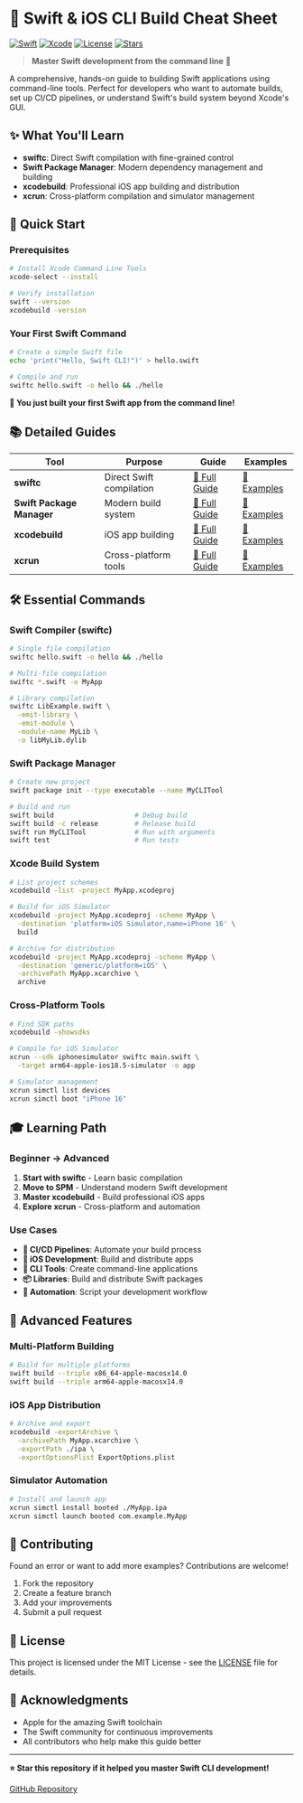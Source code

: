 # 🚀 Swift & iOS CLI Build Cheat Sheet

[![Swift](https://img.shields.io/badge/Swift-6.1.2-orange.svg)](https://swift.org)
[![Xcode](https://img.shields.io/badge/Xcode-16.4-blue.svg)](https://developer.apple.com/xcode/)
[![License](https://img.shields.io/badge/License-MIT-green.svg)](LICENSE)
[![Stars](https://img.shields.io/github/stars/banghuazhao/Swift-iOS-CLI-Build-Cheat-Sheet?style=social)](https://github.com/banghuazhao/Swift-iOS-CLI-Build-Cheat-Sheet)

> **Master Swift development from the command line** 🎯

A comprehensive, hands-on guide to building Swift applications using command-line tools. Perfect for developers who want to automate builds, set up CI/CD pipelines, or understand Swift's build system beyond Xcode's GUI.

## ✨ What You'll Learn

- **swiftc**: Direct Swift compilation with fine-grained control
- **Swift Package Manager**: Modern dependency management and building
- **xcodebuild**: Professional iOS app building and distribution
- **xcrun**: Cross-platform compilation and simulator management

## 🎯 Quick Start

### Prerequisites

```bash
# Install Xcode Command Line Tools
xcode-select --install

# Verify installation
swift --version
xcodebuild -version
```

### Your First Swift Command

```bash
# Create a simple Swift file
echo 'print("Hello, Swift CLI!")' > hello.swift

# Compile and run
swiftc hello.swift -o hello && ./hello
```

**🎉 You just built your first Swift app from the command line!**

## 📚 Detailed Guides

| Tool | Purpose | Guide | Examples |
|------|---------|-------|----------|
| **swiftc** | Direct Swift compilation | [📖 Full Guide](swiftc.md) | [📁 Examples](swiftc-examples/) |
| **Swift Package Manager** | Modern build system | [📖 Full Guide](spm.md) | [📁 Examples](spm-examples/) |
| **xcodebuild** | iOS app building | [📖 Full Guide](xcodebuild.md) | [📁 Examples](xcodebuild-examples/) |
| **xcrun** | Cross-platform tools | [📖 Full Guide](xcrun.md) | [📁 Examples](xcrun-examples/) |

## 🛠️ Essential Commands

### Swift Compiler (swiftc)

```bash
# Single file compilation
swiftc hello.swift -o hello && ./hello

# Multi-file compilation
swiftc *.swift -o MyApp

# Library compilation
swiftc LibExample.swift \
  -emit-library \
  -emit-module \
  -module-name MyLib \
  -o libMyLib.dylib
```

### Swift Package Manager

```bash
# Create new project
swift package init --type executable --name MyCLITool

# Build and run
swift build                    # Debug build
swift build -c release         # Release build
swift run MyCLITool            # Run with arguments
swift test                     # Run tests
```

### Xcode Build System

```bash
# List project schemes
xcodebuild -list -project MyApp.xcodeproj

# Build for iOS Simulator
xcodebuild -project MyApp.xcodeproj -scheme MyApp \
  -destination 'platform=iOS Simulator,name=iPhone 16' \
  build

# Archive for distribution
xcodebuild -project MyApp.xcodeproj -scheme MyApp \
  -destination 'generic/platform=iOS' \
  -archivePath MyApp.xcarchive \
  archive
```

### Cross-Platform Tools

```bash
# Find SDK paths
xcodebuild -showsdks

# Compile for iOS Simulator
xcrun --sdk iphonesimulator swiftc main.swift \
  -target arm64-apple-ios18.5-simulator -o app

# Simulator management
xcrun simctl list devices
xcrun simctl boot "iPhone 16"
```

## 🎓 Learning Path

### Beginner → Advanced

1. **Start with swiftc** - Learn basic compilation
2. **Move to SPM** - Understand modern Swift development
3. **Master xcodebuild** - Build professional iOS apps
4. **Explore xcrun** - Cross-platform and automation

### Use Cases

- **🔄 CI/CD Pipelines**: Automate your build process
- **📱 iOS Development**: Build and distribute apps
- **🔧 CLI Tools**: Create command-line applications
- **📦 Libraries**: Build and distribute Swift packages
- **🤖 Automation**: Script your development workflow

## 🚀 Advanced Features

### Multi-Platform Building

```bash
# Build for multiple platforms
swift build --triple x86_64-apple-macosx14.0
swift build --triple arm64-apple-macosx14.0
```

### iOS App Distribution

```bash
# Archive and export
xcodebuild -exportArchive \
  -archivePath MyApp.xcarchive \
  -exportPath ./ipa \
  -exportOptionsPlist ExportOptions.plist
```

### Simulator Automation

```bash
# Install and launch app
xcrun simctl install booted ./MyApp.ipa
xcrun simctl launch booted com.example.MyApp
```

## 🤝 Contributing

Found an error or want to add more examples? Contributions are welcome!

1. Fork the repository
2. Create a feature branch
3. Add your improvements
4. Submit a pull request

## 📄 License

This project is licensed under the MIT License - see the [LICENSE](LICENSE) file for details.

## 🙏 Acknowledgments

- Apple for the amazing Swift toolchain
- The Swift community for continuous improvements
- All contributors who help make this guide better

---

**⭐ Star this repository if it helped you master Swift CLI development!**

[GitHub Repository](https://github.com/banghuazhao/Swift-iOS-CLI-Build-Cheat-Sheet)